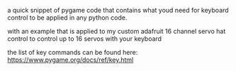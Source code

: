 a quick snippet of pygame code that contains what youd need for keyboard control to be applied in any python code.

with an example that is applied to my custom adafruit 16 channel servo hat control to control up to 16 servos with your keyboard

the list of key commands can be found here: https://www.pygame.org/docs/ref/key.html
